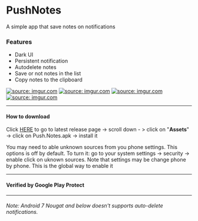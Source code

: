 # PushNotes
A simple app that save notes on notifications

### Features
* Dark UI
* Persistent notification
* Autodelete notes
* Save or not notes in the list
* Copy notes to the clipboard

<a href="https://imgur.com/mf3rZp"><img src="https://imgur.com/mf3rZp4.png" title="source: imgur.com" /></a>
<a href="https://imgur.com/eqiojfM"><img src="https://imgur.com/eqiojfM.png" title="source: imgur.com" /></a>
<a href="https://imgur.com/BoJJR0h"><img src="https://imgur.com/BoJJR0h.png" title="source: imgur.com" /></a>
<a href="https://imgur.com/qvkS6hw"><img src="https://imgur.com/qvkS6hw.png" title="source: imgur.com" /></a>

---

#### How to download
Click [HERE](https://github.com/Arfmann21/PushNotes/releases/latest) to go to latest release page -> scroll down - > click on "**Assets**" -> click on Push.Notes.apk -> install it

You may need to able unknown sources from you phone settings. This options is off by default. To turn it: go to your system settings -> security -> enable click on uknown sources.
Note that settings may be change phone by phone. This is the global way to enable it

---

#### Verified by Google Play Protect

---

###### Note: Android 7 Nougat and below doesn't supports auto-delete notifications.
